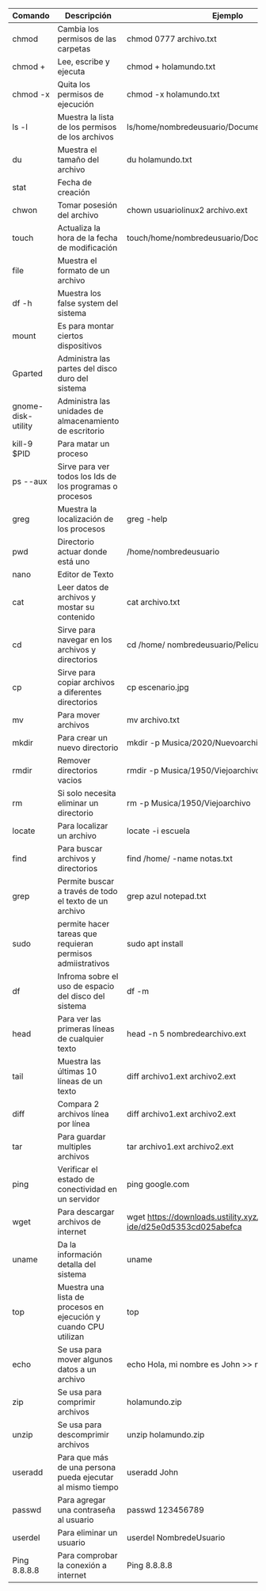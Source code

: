 Comando| Descripción| Ejemplo|
|---|---|---|
chmod| Cambia los permisos de las carpetas| chmod 0777 archivo.txt|
chmod + |Lee, escribe y ejecuta |  chmod + holamundo.txt|
chmod -x| Quita los permisos de ejecución| chmod -x holamundo.txt
ls -l| Muestra la lista de los permisos de los archivos| ls/home/nombredeusuario/Documentos|
du | Muestra el tamaño del archivo| du holamundo.txt|
stat| Fecha de creación|
chwon|  Tomar posesión del archivo| chown usuariolinux2 archivo.ext|
touch| Actualiza la hora de la fecha de modificación| touch/home/nombredeusuario/Documentos/Web.html|
file| Muestra el formato de un archivo|
df -h| Muestra los false system del sistema|
mount| Es para montar ciertos dispositivos|
Gparted| Administra las partes del disco duro del sistema|
gnome-disk-utility| Administra las unidades de almacenamiento de escritorio| 
kill-9 $PID| Para matar un proceso|
ps --aux| Sirve para ver todos los Ids de los programas o procesos|
greg| Muestra la localización de los procesos| greg -help|
pwd| Directorio actuar donde está uno| /home/nombredeusuario|
nano|Editor de Texto|
cat| Leer datos de archivos y mostar su contenido| cat archivo.txt|
cd| Sirve para navegar en los archivos y directorios| cd /home/ nombredeusuario/Peliculas|
cp|Sirve para copiar archivos a diferentes directorios|cp escenario.jpg|
mv| Para mover archivos| mv archivo.txt|
mkdir| Para crear un nuevo directorio| mkdir -p Musica/2020/Nuevoarchivo|
rmdir| Remover directorios vacios| rmdir -p Musica/1950/Viejoarchivo|
rm| Si solo necesita eliminar un directorio| rm -p Musica/1950/Viejoarchivo|
locate| Para localizar un archivo| locate -i escuela|
find| Para buscar archivos y directorios| find /home/ -name notas.txt|
grep| Permite buscar a través de todo el texto de un archivo| grep azul notepad.txt|
sudo|permite hacer tareas que requieran permisos admiistrativos|sudo apt install|
df| Infroma sobre el uso de espacio del disco del sistema| df -m|
head| Para ver las primeras líneas de cualquier texto| head -n 5 nombredearchivo.ext|
tail| Muestra las últimas 10 líneas de un texto| diff archivo1.ext archivo2.ext|
diff| Compara 2 archivos línea por línea| diff archivo1.ext archivo2.ext|
tar| Para guardar multiples archivos|tar archivo1.ext archivo2.ext|
ping| Verificar el estado de conectividad en un servidor|ping google.com|
wget| Para descargar archivos de internet| wget https://downloads.ustility.xyz/netbeans-ide/d25e0d5353cd025abefca|
uname| Da la información detalla del sistema| uname|
top| Muestra una lista de procesos en ejecución y cuando CPU utilizan| top|
echo|Se usa para mover algunos datos a un archivo|echo Hola, mi nombre es John >> nombre.txt|
zip| Se usa para comprimir archivos| holamundo.zip|
unzip| Se usa para descomprimir archivos| unzip holamundo.zip|
useradd| Para que más de una persona pueda ejecutar al mismo tiempo| useradd John|
passwd|Para agregar una contraseña al usuario|passwd 123456789|
userdel| Para eliminar un usuario|userdel NombredeUsuario|
Ping 8.8.8.8| Para comprobar la conexión a internet| Ping 8.8.8.8|
